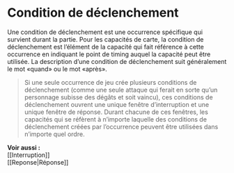 # Condition de déclenchement
Une condition de déclenchement est une occurrence spécifique qui survient durant la partie. Pour les capacités de carte, la condition de déclenchement est l’élément de la capacité qui fait référence à cette occurrence en indiquant le point de timing auquel la capacité peut être utilisée. La description d’une condition de déclenchement suit généralement le mot «quand» ou le mot «après».

>Si une seule occurrence de jeu crée plusieurs conditions de déclenchement (comme une seule attaque qui ferait en sorte qu’un personnage subisse des dégâts et soit vaincu), ces conditions de déclenchement ouvrent une unique fenêtre d’interruption et une unique fenêtre de réponse. Durant chacune de ces fenêtres, les capacités qui se réfèrent à n’importe laquelle des conditions de déclenchement créées par l’occurrence peuvent être utilisées dans n’importe quel ordre.

**Voir aussi :**  
[[Interruption]]  
[[Reponse|Réponse]]